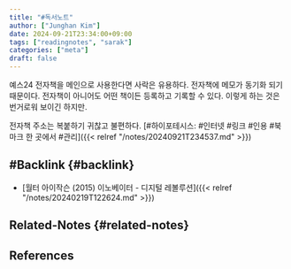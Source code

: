```yaml
---
title: "#독서노트"
author: ["Junghan Kim"]
date: 2024-09-21T23:34:00+09:00
tags: ["readingnotes", "sarak"]
categories: ["meta"]
draft: false
---
```


<!--more-->

예스24 전자책을 메인으로 사용한다면 사락은 유용하다. 전자책에 메모가 동기화 되기 때문이다. 전자책이 아니어도 어떤 책이든 등록하고 기록할 수 있다. 이렇게 하는 것은 번거로워 보이긴 하지만.

전자책 주소는 복붙하기 귀찮고 불편하다. [#하이포테시스: #인터넷 #링크 #인용 #북마크 한 곳에서 #관리]({{< relref "/notes/20240921T234537.md" >}})


## #Backlink {#backlink}

-   [월터 아이작슨 (2015) 이노베이터 - 디지털 레볼루션]({{< relref "/notes/20240219T122624.md" >}})


## Related-Notes {#related-notes}

## References

<style>.csl-entry{text-indent: -1.5em; margin-left: 1.5em;}</style><div class="csl-bib-body">
</div>
